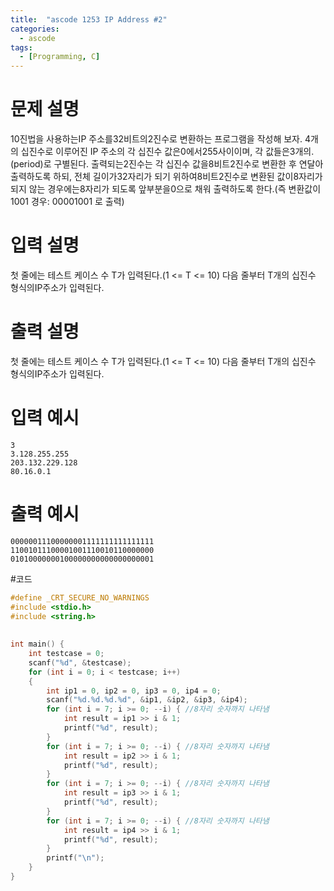 ```yaml
---
title:  "ascode 1253 IP Address #2"
categories:
  - ascode
tags:
  - [Programming, C]
---
```


# 문제 설명
10진법을 사용하는IP 주소를32비트의2진수로 변환하는 프로그램을 작성해 보자. 
4개의 십진수로 이루어진 IP 주소의 각 십진수 값은0에서255사이이며, 각 값들은3개의.(period)로 구별된다. 출력되는2진수는 각 십진수 값을8비트2진수로 변환한 후 연달아 출력하도록 하되, 전체 길이가32자리가 되기 위하여8비트2진수로 변환된 값이8자리가 되지 않는 경우에는8자리가 되도록 앞부분을0으로 채워 출력하도록 한다.(즉 변환값이1001 경우: 00001001 로 출력)
# 입력 설명
첫 줄에는 테스트 케이스 수 T가 입력된다.(1 <= T <= 10) 
다음 줄부터 T개의 십진수 형식의IP주소가 입력된다.

# 출력 설명
첫 줄에는 테스트 케이스 수 T가 입력된다.(1 <= T <= 10) 
다음 줄부터 T개의 십진수 형식의IP주소가 입력된다.
# 입력 예시
```
3
3.128.255.255
203.132.229.128
80.16.0.1
```
# 출력 예시
```
00000011100000001111111111111111
11001011100001001110010110000000
01010000000100000000000000000001
```
#코드
```c
#define _CRT_SECURE_NO_WARNINGS
#include <stdio.h>
#include <string.h>  
 
 
int main() {
    int testcase = 0;
    scanf("%d", &testcase);
    for (int i = 0; i < testcase; i++)
    {
        int ip1 = 0, ip2 = 0, ip3 = 0, ip4 = 0;
        scanf("%d.%d.%d.%d", &ip1, &ip2, &ip3, &ip4);
        for (int i = 7; i >= 0; --i) { //8자리 숫자까지 나타냄
            int result = ip1 >> i & 1;
            printf("%d", result);
        }
        for (int i = 7; i >= 0; --i) { //8자리 숫자까지 나타냄
            int result = ip2 >> i & 1;
            printf("%d", result);
        }
        for (int i = 7; i >= 0; --i) { //8자리 숫자까지 나타냄
            int result = ip3 >> i & 1;
            printf("%d", result);
        }
        for (int i = 7; i >= 0; --i) { //8자리 숫자까지 나타냄
            int result = ip4 >> i & 1;
            printf("%d", result);
        }
        printf("\n");
    }
}
 
```
